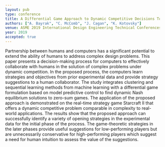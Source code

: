 ```yaml
---
layout: pub
type: conference
title: A Differential Game Approach to Dynamic Competitive Decisions Toward Human-Computer Collaboration
authors: ["A. Bayrak", "C. McComb", "J. Cagan", "K. Kotovsky"]
venue: ASME 2019 International Design Engineering Technical Conferences and Computers and Information in Engineering Conference
year: 2019
accepted: true
---
```

Partnership between humans and computers has a significant potential to extend the ability of humans to address complex design problems. This paper presents a decision-making process for computers to effectively collaborate with humans in the solution of complex problems under dynamic competition. In the proposed process, the computers learn strategies and objectives from prior experimental data and provide strategy suggestions to a human collaborator. The study integrates clustering and sequential learning methods from machine learning with a differential game formulation based on model predictive control to find dynamic Nash equilibrium solutions to zero-sum games. The application of the proposed approach is demonstrated on the real-time strategy game Starcraft II that offers a dynamic competitive problem comparable in complexity to real-world applications. The results show that the proposed approach can successfully identify a variety of opening strategies in the experimental data for the initial phase of the process. The game-theoretic strategies in the later phases provide useful suggestions for low-performing players but are unnecessarily conservative for high-performing players which suggest a need for human intuition to assess the value of the suggestions.